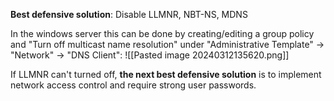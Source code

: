 **Best defensive solution**: Disable LLMNR, NBT-NS, MDNS

In the windows server this can be done by creating/editing a group policy and "Turn off multicast name resolution" under "Administrative Template" -> "Network" -> "DNS Client":
![[Pasted image 20240312135620.png]]

If LLMNR can't turned off, **the next best defensive solution** is to implement network access control and require strong user passwords.